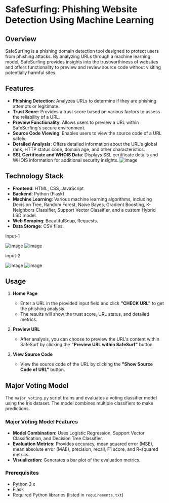 # SafeSurfing: Phishing Website Detection Using Machine Learning

## Overview

SafeSurfing is a phishing domain detection tool designed to protect users from phishing attacks. By analyzing URLs through a machine learning model, SafeSurfing provides insights into the trustworthiness of websites and offers functionality to preview and review source code without visiting potentially harmful sites.

## Features

- **Phishing Detection**: Analyzes URLs to determine if they are phishing attempts or legitimate.
- **Trust Score**: Provides a trust score based on various factors to assess the reliability of a URL.
- **Preview Functionality**: Allows users to preview a URL within SafeSurfing's secure environment.
- **Source Code Viewing**: Enables users to view the source code of a URL safely.
- **Detailed Analysis**: Offers detailed information about the URL's global rank, HTTP status code, domain age, and other characteristics.
- **SSL Certificate and WHOIS Data**: Displays SSL certificate details and WHOIS information for additional security insights.
  ![image](https://github.com/user-attachments/assets/b19882dc-ce50-431b-b3b4-ddfa0197530a)


## Technology Stack

- **Frontend**: HTML, CSS, JavaScript
- **Backend**: Python (Flask)
- **Machine Learning**: Various machine learning algorithms, including Decision Tree, Random Forest, Naive Bayes, Gradient Boosting, K-Neighbors Classifier, Support Vector Classifier, and a custom Hybrid LSD model.
- **Web Scraping**: BeautifulSoup, Requests.
- **Data Storage**: CSV files.

Input-1

  ![image](https://github.com/user-attachments/assets/3ac67586-943f-4875-9c74-0d243ccb2ee0)
  ![image](https://github.com/user-attachments/assets/ca6216b5-9c41-4af1-8d84-5f0808731a34)

Input-2

![image](https://github.com/user-attachments/assets/e271996e-e2d9-4b7f-ad1f-648e1c3654e7)
![image](https://github.com/user-attachments/assets/1bf5b499-8100-455e-af0c-8c8e4982b91b)


## Usage

1. **Home Page**
   - Enter a URL in the provided input field and click **"CHECK URL"** to get the phishing analysis.
   - The results will show the trust score, URL status, and detailed metrics.

2. **Preview URL**
   - After analysis, you can choose to preview the URL's content within SafeSurf by clicking the **"Preview URL within SafeSurf"** button.

3. **View Source Code**
   - View the source code of the URL by clicking the **"Show Source Code of URL"** button.

## Major Voting Model

The `major_voting.py` script trains and evaluates a voting classifier model using the Iris dataset. The model combines multiple classifiers to make predictions.

### Major Voting Model Features
- **Model Combination:** Uses Logistic Regression, Support Vector Classification, and Decision Tree Classifier.
- **Evaluation Metrics:** Provides accuracy, mean squared error (MSE), mean absolute error (MAE), precision, recall, F1 score, and R-squared metrics.
- **Visualization:** Generates a bar plot of the evaluation metrics.



### Prerequisites

- Python 3.x
- Flask
- Required Python libraries (listed in `requirements.txt`)


